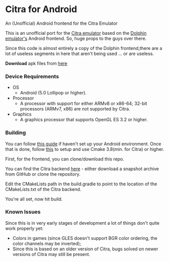 # Citra for Android
An (Unofficial) Android frontend for the Citra Emulator

This is an unofficial port for the [Citra emulator](https://github.com/citra-emu) based on the [Dolphin emulator's](https://github.com/dolphin-emu) Android frontend.
So, huge props to the guys over there.

Since this code is almost entirely a copy of the Dolphin frontend,there are a lot of useless segments in here that aren't being used ... or are useless.

**Download** apk files from [here](https://github.com/SachinVin/citra_android/releases)

### Device Requirements
* OS
  * Android (5.0 Lollipop or higher).
* Processor
  * A processor with support for either ARMv8 or x86-64; 32-bit processors (ARMv7, x86) are not supported by Citra.
* Graphics
  * A graphics processor that supports OpenGL ES 3.2 or higher.
    
### Building
You can follow [this guide](https://github.com/dolphin-emu/dolphin/blob/master/AndroidSetup.md) if haven't set up your Android environment.
Once that is done, follow [this](https://developer.android.com/studio/projects/add-native-code#vanilla_cmake) to setup and use Cmake 3.8(min. for Citra) or higher.

First, for the frontend, you can clone/download this repo.

You can find the Citra backend [here](https://github.com/SachinVin/citra) - either download a snapshot archive from GitHub or clone the repository.

Edit the CMakeLists path in the build.gradle to point to the location of the CMakeLists.txt of the Citra backend.

You're all set, now hit build.


### Known Issues
Since this is in very early stages of development a lot of things don't quite work properly yet:
* Colors in games (since GLES doesn't support BGR color ordering, the color channels may be inverted);
* Since this is based on an older version of Citra, bugs solved on newer versions of Citra may still be present.

